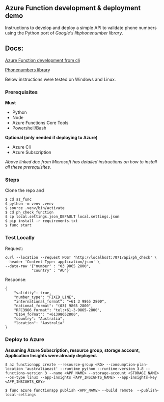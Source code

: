 ## Azure Function development & deployment demo

Instructions to develop and deploy a simple API to validate phone numbers using the Python port of *Google's libphonenumber library*.

## Docs:
[Azure Function development from cli](https://docs.microsoft.com/en-us/azure/azure-functions/create-first-function-cli-python?tabs=azure-cli%2Cbash%2Cbrowser)

[Phonenumbers library](https://github.com/daviddrysdale/python-phonenumbers)

Below instructions were tested on Windows and Linux.

### Prerequisites

**Must**
- Python
- Node
- Azure Functions Core Tools
- Powershell/Bash

**Optional (only needed if deploying to Azure)**
- Azure Cli
- Azure Subscription

*Above linked doc from Microsoft has detailed instructions on how to install all these prerequisites.*


### Steps

Clone the repo and
```
$ cd az_func
$ python -m venv .venv
$ source .venv/bin/activate
$ cd ph_check_function
$ cp local.settings.json_DEFAULT local.settings.json
$ pip install -r requirements.txt
$ func start
```

### Test Locally

Request:
```
curl --location --request POST 'http://localhost:7071/api/ph_check' \
--header 'Content-Type: application/json' \
--data-raw '{"number" : "03 9865 2800",
            "country" : "AU"}'
```
Response:

```
{
    "validity": true,
    "number_type": "FIXED_LINE",
    "international_format": "+61 3 9865 2800",
    "national_format": "(03) 9865 2800",
    "RFC3966_format": "tel:+61-3-9865-2800",
    "E164_format": "+61398652800",
    "country": "Australia",
    "location": "Australia"
}
```

### Deploy to Azure

**Assuming Azure Subscription, resource group, storage account, Application Insights were already deployed.**

```
$ az functionapp create --resource-group <RG> --consumption-plan-location 'australiaeast' --runtime python --runtime-version 3.8 --functions-version 3 --name <APP_NAME> --storage-account <STORAGE_NAME> --os-type linux --app-insights <APP_INSIGHTS_NAME> --app-insights-key <APP_INSIGHTS_KEY>

$ func azure functionapp publish <APP_NAME> --build remote  --publish-local-settings


```
